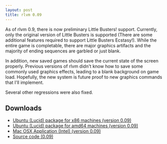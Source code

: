 ```yaml
---
layout: post
title: rlvm 0.09
---
```


As of rlvm 0.9, there is now preliminary Little Busters! support. Currently, only the original version of Little Busters is supported (There are some additional features required to support Little Busters Ecstasy!). While the entire game is completable, there are major graphics artifacts and the majority of ending sequences are garbled or just blank.

In addition, new saved games should save the current state of the screen properly. Previous versions of rlvm didn't know how to save some commonly used graphics effects, leading to a blank background on game load. Hopefully, the new system is future proof to new graphics commands that I'll implement.

Several other regressions were also fixed.

<div class="downloadinfo">
<h2>Downloads</h2>
<ul>
  <li class="ubuntuicon">
    <a href="http://www.elliotglaysher.org/Releases/rlvm_0.9_i386.deb"
     onClick="_gaq.push(['_trackEvent', 'Download', 'rlvm_0.9_i386.deb']);">
      Ubuntu (Lucid) package for x86 machines (version 0.09)
    </a>
  </li>
  <li class="ubuntuicon">
    <a href="http://www.elliotglaysher.org/Releases/rlvm_0.9_amd64.deb"
     onClick="_gaq.push(['_trackEvent', 'Download', 'rlvm_0.9_amd64.deb']);">
      Ubuntu (Lucid) package for amd64 machines (version 0.09)
    </a>
  </li>
  <li class="macicon">
    <a href="http://www.elliotglaysher.org/Releases/rlvm_0.9.dmg"
       onClick="_gaq.push(['_trackEvent', 'Download', 'rlvm_0.9.dmg']);">
      Mac OSX Application (Intel) (version 0.09)
    </a>
  </li>
  <li class="sourceicon">
    <a href="http://github.com/eglaysher/rlvm/tarball/release-0.09"
       onClick="_gaq.push(['_trackEvent', 'Download', 'source-0.9']);">
      Source code (0.09)
    </a>
  </li>
</ul>
</div>
